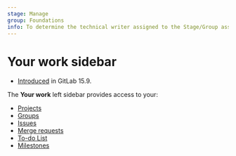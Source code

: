 ```yaml
---
stage: Manage
group: Foundations
info: To determine the technical writer assigned to the Stage/Group associated with this page, see https://about.gitlab.com/handbook/product/ux/technical-writing/#assignments
---
```


# Your work sidebar

- [Introduced](https://gitlab.com/gitlab-org/gitlab/-/issues/384342) in GitLab 15.9.

The **Your work** left sidebar provides access to your:

- [Projects](../user/project/working_with_projects.md#view-projects)
- [Groups](../user/group/index.md)
- [Issues](../user/project/issues/index.md)
- [Merge requests](../user/project/merge_requests/index.md)
- [To-do List](../user/todos.md)
- [Milestones](../user/project/milestones/index.md)
